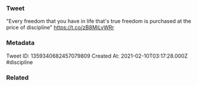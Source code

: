 ### Tweet
"Every freedom that you have in life that's true freedom is purchased at the price of discipline" https://t.co/zB8MiLvWRr

### Metadata
Tweet ID: 1359340682457079809
Created At: 2021-02-10T03:17:28.000Z
#discipline

### Related

